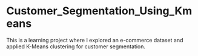 # Customer_Segmentation_Using_Kmeans
This is a learning project where I explored an e-commerce dataset and applied K-Means clustering for customer segmentation.
